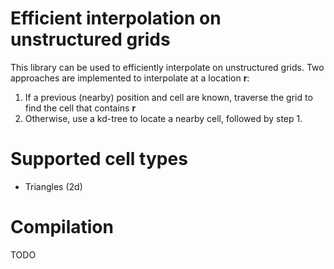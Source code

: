 # Efficient interpolation on unstructured grids

This library can be used to efficiently interpolate on unstructured grids. Two approaches are implemented to interpolate at a location **r**:

1. If a previous (nearby) position and cell are known, traverse the grid to find the cell that contains **r**
2. Otherwise, use a kd-tree to locate a nearby cell, followed by step 1.

# Supported cell types

* Triangles (2d)

# Compilation

TODO
